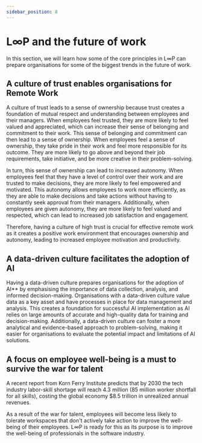 ```yaml
---
sidebar_position: 8
---
```


# L∞P and the future of work

In this section, we will learn how some of the core principles in L∞P can prepare organisations for some of the biggest trends in the future of work.

## A culture of trust enables organisations for Remote Work

A culture of trust leads to a sense of ownership because trust creates a foundation of mutual respect and understanding between employees and their managers. When employees feel trusted, they are more likely to feel valued and appreciated, which can increase their sense of belonging and commitment to their work. This sense of belonging and commitment can then lead to a sense of ownership. When employees feel a sense of ownership,  they take pride in their work and feel more responsible for its outcome. They are more likely to go above and beyond their job requirements, take initiative, and be more creative in their problem-solving.

In turn, this sense of ownership can lead to increased autonomy. When employees feel that they have a level of control over their work and are trusted to make decisions, they are more likely to feel empowered and motivated. This autonomy allows employees to work more efficiently, as they are able to make decisions and take actions without having to constantly seek approval from their managers. Additionally, when employees are given autonomy, they are more likely to feel valued and respected, which can lead to increased job satisfaction and engagement.

Therefore, having a culture of high trust is crucial for effective remote work as it creates a positive work environment that encourages ownership and autonomy, leading to increased employee motivation and productivity.

## A data-driven culture facilitates the adoption of AI

Having a data-driven culture prepares organisations for the adoption of AI** by emphasising the importance of data collection, analysis, and informed decision-making. Organisations with a data-driven culture value data as a key asset and have processes in place for data management and analysis. This creates a foundation for successful AI implementation as AI relies on large amounts of accurate and high-quality data for training and decision-making. Additionally, a data-driven culture can foster a more analytical and evidence-based approach to problem-solving, making it easier for organisations to evaluate the potential impact and limitations of AI solutions.

## A focus on employee well-being is a must to survive the war for talent

A recent report from Korn Ferry Institute predicts that by 2030 the tech industry labor-skill shortage will reach 4.3 million (85 million worker shortfall for all skills), costing the global economy $8.5 trillion in unrealized annual revenues.

As a result of the war for talent, employees will become less likely to tolerate workspaces that don't actively take action to improve the well-being of their employees. L∞P is ready for this as its purpose is to improve the well-being of professionals in the software industry.
